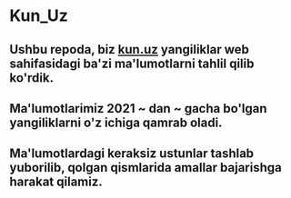 # Kun_Uz
## Ushbu repoda, biz [kun.uz](https://kun.uz/) yangiliklar web sahifasidagi ba'zi ma'lumotlarni tahlil qilib ko'rdik. 

## Ma'lumotlarimiz 2021 ~ dan ~ gacha bo'lgan yangiliklarni o'z ichiga qamrab oladi. 

## Ma'lumotlardagi keraksiz ustunlar tashlab yuborilib, qolgan qismlarida amallar bajarishga harakat qilamiz. 

